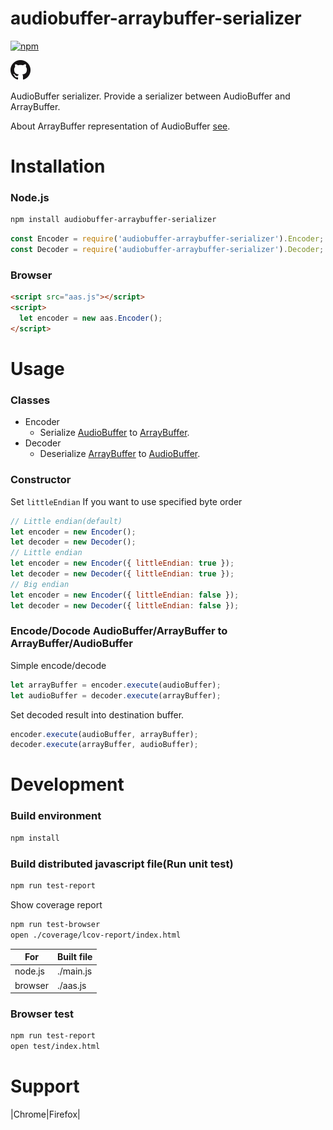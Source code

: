 audiobuffer-arraybuffer-serializer
====

[![npm](https://img.shields.io/npm/v/audiobuffer-arraybuffer-serializer.svg?style=social)](https://www.npmjs.com/package/audiobuffer-arraybuffer-serializer)

[![](/img/GitHub-Mark-32px.png)](https://github.com/suzuito/audiobuffer-arraybuffer-serializer)

AudioBuffer serializer.
Provide a serializer between AudioBuffer and ArrayBuffer.

About ArrayBuffer representation of AudioBuffer [see]().

# Installation

### Node.js

```bash
npm install audiobuffer-arraybuffer-serializer
```

```javascript
const Encoder = require('audiobuffer-arraybuffer-serializer').Encoder;
const Decoder = require('audiobuffer-arraybuffer-serializer').Decoder;
```

### Browser

```html
<script src="aas.js"></script>
<script>
  let encoder = new aas.Encoder();
</script>
```

# Usage

### Classes

- Encoder
  - Serialize [AudioBuffer](https://developer.mozilla.org/en-US/docs/Web/API/AudioBuffer) to [ArrayBuffer](https://developer.mozilla.org/en-US/docs/Web/JavaScript/Reference/Global_Objects/ArrayBuffer).
- Decoder
  - Deserialize [ArrayBuffer](https://developer.mozilla.org/en-US/docs/Web/JavaScript/Reference/Global_Objects/ArrayBuffer) to [AudioBuffer](https://developer.mozilla.org/en-US/docs/Web/API/AudioBuffer).

### Constructor

Set ```littleEndian``` If you want to use specified byte order
```javascript
// Little endian(default)
let encoder = new Encoder();
let decoder = new Decoder();
// Little endian
let encoder = new Encoder({ littleEndian: true });
let decoder = new Decoder({ littleEndian: true });
// Big endian
let encoder = new Encoder({ littleEndian: false });
let decoder = new Decoder({ littleEndian: false });
```

### Encode/Docode AudioBuffer/ArrayBuffer to ArrayBuffer/AudioBuffer

Simple encode/decode
```javascript
let arrayBuffer = encoder.execute(audioBuffer);
let audioBuffer = decoder.execute(arrayBuffer);
```

Set decoded result into destination buffer.
```javascript
encoder.execute(audioBuffer, arrayBuffer);
decoder.execute(arrayBuffer, audioBuffer);
```

# Development

### Build environment

```bash
npm install
```

### Build distributed javascript file(Run unit test)

```bash
npm run test-report
```

Show coverage report
```bash
npm run test-browser
open ./coverage/lcov-report/index.html
```

|For|Built file|
|---|---|
|node.js|./main.js|
|browser|./aas.js|

### Browser test

```bash
npm run test-report
open test/index.html
```

# Support

|Chrome|Firefox|
